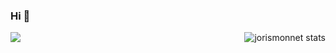 ### Hi 👋

<img align="center" src="https://github-readme-stats.vercel.app/api/top-langs/?username=jorismonnet&layout=compact&hide=jupyter&langs_count=20" />
<img align="right" src="https://github-readme-stats.vercel.app/api?username=jorismonnet&show_icons=true" alt="jorismonnet stats" />

